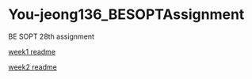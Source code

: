 # You-jeong136_BESOPTAssignment
BE SOPT 28th assignment

[week1 readme](https://github.com/8-seconds/You-jeong136_BESOPTAssignment/blob/week1/seminar_1/seminar1_HW_readme.md)

[week2 readme](https://github.com/8-seconds/You-jeong136_BESOPTAssignment/blob/1f912d7d1bceff09a3943b48b297846bc7cf5d72/seminar_1/week2_HW_README.md)
